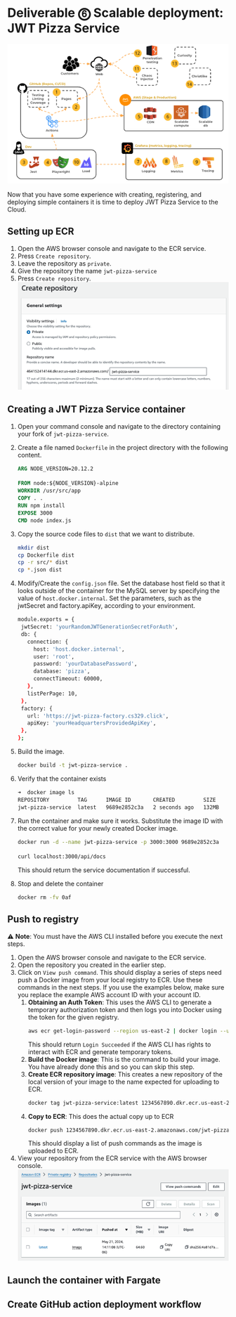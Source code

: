 # Deliverable ⓺ Scalable deployment: JWT Pizza Service

![course overview](../courseOverview.png)

Now that you have some experience with creating, registering, and deploying simple containers it is time to deploy JWT Pizza Service to the Cloud.

## Setting up ECR

1. Open the AWS browser console and navigate to the ECR service.
1. Press `Create repository`.
1. Leave the repository as `private`.
1. Give the repository the name `jwt-pizza-service`
1. Press `Create repository`.
   ![Create repository](createRepository.png)

## Creating a JWT Pizza Service container

1. Open your command console and navigate to the directory containing your fork of `jwt-pizza-service`.
1. Create a file named `Dockerfile` in the project directory with the following content.

   ```dockerFile
   ARG NODE_VERSION=20.12.2

   FROM node:${NODE_VERSION}-alpine
   WORKDIR /usr/src/app
   COPY . .
   RUN npm install
   EXPOSE 3000
   CMD node index.js
   ```

1. Copy the source code files to `dist` that we want to distribute.
   ```sh
   mkdir dist
   cp Dockerfile dist
   cp -r src/* dist
   cp *.json dist
   ```
1. Modify/Create the `config.json` file. Set the database host field so that it looks outside of the container for the MySQL server by specifying the value of `host.docker.internal`. Set the parameters, such as the jwtSecret and factory.apiKey, according to your environment.
   ```sh
   module.exports = {
    jwtSecret: 'yourRandomJWTGenerationSecretForAuth',
    db: {
      connection: {
        host: 'host.docker.internal',
        user: 'root',
        password: 'yourDatabasePassword',
        database: 'pizza',
        connectTimeout: 60000,
      },
      listPerPage: 10,
    },
    factory: {
      url: 'https://jwt-pizza-factory.cs329.click',
      apiKey: 'yourHeadquartersProvidedApiKey',
    },
   };
   ```
1. Build the image.
   ```sh
   docker build -t jwt-pizza-service .
   ```
1. Verify that the container exists
   ```sh
   ➜  docker image ls
   REPOSITORY         TAG      IMAGE ID       CREATED         SIZE
   jwt-pizza-service  latest   9689e2852c3a   2 seconds ago   132MB
   ```
1. Run the container and make sure it works. Substitute the image ID with the correct value for your newly created Docker image.

   ```sh
   docker run -d --name jwt-pizza-service -p 3000:3000 9689e2852c3a

   curl localhost:3000/api/docs
   ```

   This should return the service documentation if successful.

1. Stop and delete the container
   ```sh
   docker rm -fv 0af
   ```

## Push to registry

⚠️ **Note**: You must have the AWS CLI installed before you execute the next steps.

1. Open the AWS browser console and navigate to the ECR service.
1. Open the repository you created in the earlier step.
1. Click on `View push command`. This should display a series of steps need push a Docker image from your local registry to ECR. Use these commands in the next steps. If you use the examples below, make sure you replace the example AWS account ID with your account ID.
   1. **Obtaining an Auth Token**: This uses the AWS CLI to generate a temporary authorization token and then logs you into Docker using the token for the given registry.
      ```sh
      aws ecr get-login-password --region us-east-2 | docker login --username AWS --password-stdin 1234567890.dkr.ecr.us-east-2.amazonaws.com
      ```
      This should return `Login Succeeded` if the AWS CLI has rights to interact with ECR and generate temporary tokens.
   2. **Build the Docker image**: This is the command to build your image. You have already done this and so you can skip this step.
   3. **Create ECR repository image**: This creates a new repository of the local version of your image to the name expected for uploading to ECR.
      ```sh
      docker tag jwt-pizza-service:latest 1234567890.dkr.ecr.us-east-2.amazonaws.com/jwt-pizza-service:latest
      ```
   4. **Copy to ECR**: This does the actual copy up to ECR
      ```sh
      docker push 1234567890.dkr.ecr.us-east-2.amazonaws.com/jwt-pizza-service:latest
      ```
      This should display a list of push commands as the image is uploaded to ECR.
1. View your repository from the ECR service with the AWS browser console.
   ![View uploaded image](viewUploadedDockerImage.png)

## Launch the container with Fargate

## Create GitHub action deployment workflow
